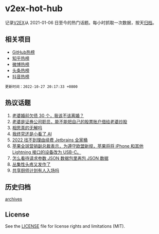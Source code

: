 # v2ex-hot-hub

 记录[V2EX](https://www.v2ex.com/)从 2021-01-06 日至今的热门话题。每小时抓取一次数据，按天[归档](archives)。
 
 ## 相关项目

- [GitHub热榜](https://github.com/snaildev/github-hot-hub)
- [知乎热榜](https://github.com/snaildev/zhihu-hot-hub)
- [微博热榜](https://github.com/snaildev/weibo-hot-hub)
- [头条热榜](https://github.com/snaildev/toutiao-hot-hub)
- [抖音热榜](https://github.com/snaildev/douyin-hot-hub)


 `更新时间：2022-10-27 20:17:33 +0800`

## 热议话题

1. [老婆婚前欠债 30 个，我该不该离婚？](https://www.v2ex.com/t/890304)
1. [老婆是证券公司职员，能不能把自己的股票账户借给老婆炒股](https://www.v2ex.com/t/890244)
1. [相思真的无解吗](https://www.v2ex.com/t/890160)
1. [我终究还是小看了 AI](https://www.v2ex.com/t/890250)
1. [2022 找不到理由续费 Jetbrains 全家桶](https://www.v2ex.com/t/890315)
1. [苹果全球营销副总裁表示，为遵守欧盟新规，苹果将将 iPhone 和其他 Lightning 接口的设备改为 USB-C。](https://www.v2ex.com/t/890242)
1. [怎么看待请求参数 JSON 数据包里再包 JSON 数据](https://www.v2ex.com/t/890284)
1. [丛集性头疼又发作了](https://www.v2ex.com/t/890279)
1. [共享厨师计划有人入场吗](https://www.v2ex.com/t/890349)

## 历史归档

[archives](archives)

## License

See the [LICENSE](LICENSE) file for license rights and limitations (MIT).
